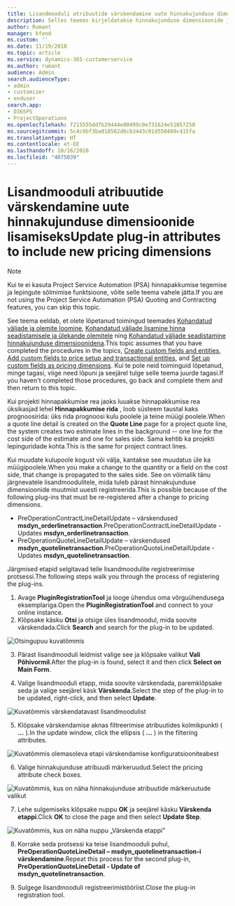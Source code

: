 ```yaml
---
title: Lisandmooduli atribuutide värskendamine uute hinnakujunduse dimensioonide lisamiseks
description: Selles teemas kirjeldatakse hinnakujunduse dimensioonide jaoks lisandmooduli atribuutide värskendamist.
author: Rumant
manager: kfend
ms.custom: ''
ms.date: 11/19/2018
ms.topic: article
ms.service: dynamics-365-customerservice
ms.author: rumant
audience: Admin
search.audienceType:
- admin
- customizer
- enduser
search.app:
- D365PS
- ProjectOperations
ms.openlocfilehash: f215555dd7b29444e00499c0e731624e51057250
ms.sourcegitcommit: 5c4c9bf3ba018562d6cb3443c01d550489c415fa
ms.translationtype: HT
ms.contentlocale: et-EE
ms.lasthandoff: 10/16/2020
ms.locfileid: "4075039"
---
```

# <a name="update-plug-in-attributes-to-include-new-pricing-dimensions"></a><span data-ttu-id="b3dca-103">Lisandmooduli atribuutide värskendamine uute hinnakujunduse dimensioonide lisamiseks</span><span class="sxs-lookup"><span data-stu-id="b3dca-103">Update plug-in attributes to include new pricing dimensions</span></span>

> [!NOTE]
> <span data-ttu-id="b3dca-104">Kui te ei kasuta Project Service Automation (PSA) hinnapakkumise tegemise ja lepingute sõlmimise funktsioone, võite selle teema vahele jätta.</span><span class="sxs-lookup"><span data-stu-id="b3dca-104">If you are not using the Project Service Automation (PSA) Quoting and Contracting features, you can skip this topic.</span></span>

<span data-ttu-id="b3dca-105">See teema eeldab, et olete lõpetanud toimingud teemades [Kohandatud väljade ja olemite loomine](create-custom-fields-entities.md), [Kohandatud väljade lisamine hinna seadistamisele ja ülekande olemitele](field-references.md) ning [Kohandatud väljade seadistamine hinnakujunduse dimensioonidena](set-up-pricing-dimensions.md).</span><span class="sxs-lookup"><span data-stu-id="b3dca-105">This topic assumes that you have completed the procedures in the topics, [Create custom fields and entities](create-custom-fields-entities.md), [Add custom fields to price setup and transactional entities](field-references.md), and [Set up custom fields as pricing dimensions](set-up-pricing-dimensions.md).</span></span> <span data-ttu-id="b3dca-106">Kui te pole neid toiminguid lõpetanud, minge tagasi, viige need lõpuni ja seejärel tulge selle teema juurde tagasi.</span><span class="sxs-lookup"><span data-stu-id="b3dca-106">If you haven't completed those procedures, go back and complete them and then return to this topic.</span></span>

<span data-ttu-id="b3dca-107">Kui projekti hinnapakkumise rea jaoks luuakse hinnapakkumise rea üksikasjad lehel **Hinnapakkumise rida** , loob süsteem taustal kaks prognoosirida: üks rida prognoosi kulu poolele ja teine müügi poolele.</span><span class="sxs-lookup"><span data-stu-id="b3dca-107">When a quote line detail is created on the **Quote Line** page for a project quote line, the system creates two estimate lines in the background -- one line for the cost side of the estimate and one for sales side.</span></span> <span data-ttu-id="b3dca-108">Sama kehtib ka projekti lepinguridade kohta.</span><span class="sxs-lookup"><span data-stu-id="b3dca-108">This is the same  for project contract lines.</span></span>

<span data-ttu-id="b3dca-109">Kui muudate kulupoole kogust või välja, kantakse see muudatus üle ka müügipoolele.</span><span class="sxs-lookup"><span data-stu-id="b3dca-109">When you make a change to the quantity or a field on the cost side, that change is propagated to the sales side.</span></span> <span data-ttu-id="b3dca-110">See on võimalik tänu järgnevatele lisandmoodulitele, mida tuleb pärast hinnakujunduse dimensioonide muutmist uuesti registreerida.</span><span class="sxs-lookup"><span data-stu-id="b3dca-110">This is possible because of the following plug-ins that must be re-registered after a change to pricing dimensions.</span></span>

- <span data-ttu-id="b3dca-111">PreOperationContractLineDetailUpdate – värskendused **msdyn_orderlinetransaction**.</span><span class="sxs-lookup"><span data-stu-id="b3dca-111">PreOperationContractLineDetailUpdate - Updates **msdyn_orderlinetransaction**.</span></span>
- <span data-ttu-id="b3dca-112">PreOperationQuoteLineDetailUpdate – värskendused **msdyn_quotelinetransaction**.</span><span class="sxs-lookup"><span data-stu-id="b3dca-112">PreOperationQuoteLineDetailUpdate - Updates **msdyn_quotelinetransaction**.</span></span>

<span data-ttu-id="b3dca-113">Järgmised etapid selgitavad teile lisandmoodulite registreerimise protsessi.</span><span class="sxs-lookup"><span data-stu-id="b3dca-113">The following steps walk you through the process of registering the plug-ins.</span></span>

1. <span data-ttu-id="b3dca-114">Avage **PluginRegistrationTool** ja looge ühendus oma võrguühendusega eksemplariga.</span><span class="sxs-lookup"><span data-stu-id="b3dca-114">Open the **PluginRegistrationTool** and connect to your online instance.</span></span>
2. <span data-ttu-id="b3dca-115">Klõpsake käsku **Otsi** ja otsige üles lisandmoodul, mida soovite värskendada.</span><span class="sxs-lookup"><span data-stu-id="b3dca-115">Click **Search** and search for the plug-in to be updated.</span></span>

 ![Otsingupuu kuvatõmmis](media/PRT-1.png)

3. <span data-ttu-id="b3dca-117">Pärast lisandmooduli leidmist valige see ja klõpsake valikut **Vali Põhivormil**.</span><span class="sxs-lookup"><span data-stu-id="b3dca-117">After the plug-in is found, select it and then click **Select on Main Form**.</span></span>

4. <span data-ttu-id="b3dca-118">Valige lisandmooduli etapp, mida soovite värskendada, paremklõpsake seda ja valige seejärel käsk **Värskenda**.</span><span class="sxs-lookup"><span data-stu-id="b3dca-118">Select the step of the plug-in to be updated, right-click, and then select **Update**.</span></span>

 ![Kuvatõmmis värskendatavast lisandmoodulist](media/PRT-2.png)
 
5. <span data-ttu-id="b3dca-120">Klõpsake värskendamise aknas filtreerimise atribuutides kolmikpunkti ( **...** ).</span><span class="sxs-lookup"><span data-stu-id="b3dca-120">In the update window, click the ellipsis ( **...** ) in the filtering attributes.</span></span>

 ![Kuvatõmmis olemasoleva etapi värskendamise konfiguratsiooniteabest](media/PRT-3.png)
 
6. <span data-ttu-id="b3dca-122">Valige hinnakujunduse atribuudi märkeruudud.</span><span class="sxs-lookup"><span data-stu-id="b3dca-122">Select the pricing attribute check boxes.</span></span>

 ![Kuvatõmmis, kus on näha hinnakujunduse atribuutide märkeruutude valikut](media/PRT-4.png)

7. <span data-ttu-id="b3dca-124">Lehe sulgemiseks klõpsake nuppu **OK** ja seejärel käsku **Värskenda etappi**.</span><span class="sxs-lookup"><span data-stu-id="b3dca-124">Click **OK** to close the page and then select **Update Step**.</span></span>

 ![Kuvatõmmis, kus on näha nuppu „Värskenda etappi”](media/PRT-5.png)
 
8. <span data-ttu-id="b3dca-126">Korrake seda protsessi ka teise lisandmooduli puhul, **PreOperationQuoteLineDetail – msdyn_quotelinetransaction-i värskendamine**.</span><span class="sxs-lookup"><span data-stu-id="b3dca-126">Repeat this process for the second plug-in, **PreOperationQuoteLineDetail - Update of msdyn_quotelinetransaction**.</span></span>

9. <span data-ttu-id="b3dca-127">Sulgege lisandmooduli registreerimistööriist.</span><span class="sxs-lookup"><span data-stu-id="b3dca-127">Close the plug-in registration tool.</span></span>

